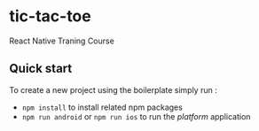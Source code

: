 # tic-tac-toe
React Native Traning Course

## Quick start

To create a new project using the boilerplate simply run :

- `npm install` to install related npm packages
- `npm run android` or `npm run ios` to run the *platform* application 
